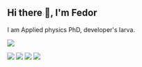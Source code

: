 ## Hi there 👋, I'm Fedor

I am Applied physics PhD, developer's larva.

![](http://github-profile-summary-cards.vercel.app/api/cards/profile-details?username=Radioteddy&theme=github)

![](http://github-profile-summary-cards.vercel.app/api/cards/repos-per-language?username=Radioteddy&theme=github)
![](http://github-profile-summary-cards.vercel.app/api/cards/most-commit-language?username=Radioteddy&theme=github)
![](http://github-profile-summary-cards.vercel.app/api/cards/stats?username=Radioteddy&theme=github)
![](http://github-profile-summary-cards.vercel.app/api/cards/productive-time?username=Radioteddy&theme=github&utcOffset=8)